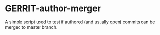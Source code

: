 # GERRIT-author-merger
A simple script used to test if authored (and usually open) commits can be merged to master branch.
